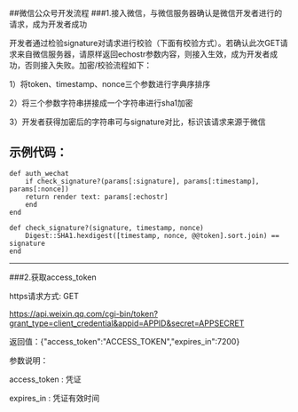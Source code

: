 ##微信公众号开发流程
###1.接入微信，与微信服务器确认是微信开发者进行的请求，成为开发者成功

开发者通过检验signature对请求进行校验（下面有校验方式）。若确认此次GET请求来自微信服务器，请原样返回echostr参数内容，则接入生效，成为开发者成功，否则接入失败。加密/校验流程如下：

1）将token、timestamp、nonce三个参数进行字典序排序

2）将三个参数字符串拼接成一个字符串进行sha1加密

3）开发者获得加密后的字符串可与signature对比，标识该请求来源于微信

示例代码：
------------------------------------
	def auth_wechat
    	if check_signature?(params[:signature], params[:timestamp], params[:nonce])
      	return render text: params[:echostr]
    	end
  	end
  	
  	def check_signature?(signature, timestamp, nonce)
    	Digest::SHA1.hexdigest([timestamp, nonce, @@token].sort.join) == signature
  	end
------------------------------------

###2.获取access_token

https请求方式: GET

https://api.weixin.qq.com/cgi-bin/token?grant_type=client_credential&appid=APPID&secret=APPSECRET

返回值：{"access_token":"ACCESS_TOKEN","expires_in":7200}

参数说明：

access_token : 凭证

expires_in : 凭证有效时间
